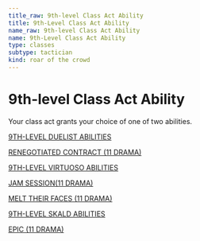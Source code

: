 ```yaml
---
title_raw: 9th-level Class Act Ability
title: 9th-Level Class Act Ability
name_raw: 9th-level Class Act Ability
name: 9th-Level Class Act Ability
type: classes
subtype: tactician
kind: roar of the crowd
---
```


# 9th-level Class Act Ability

Your class act grants your choice of one of two abilities.

[9TH-LEVEL DUELIST ABILITIES](./9th-Level%20Duelist%20Abilities.md)

[RENEGOTIATED CONTRACT (11 DRAMA)](./Renegotiated%20Contract.md)

[9TH-LEVEL VIRTUOSO ABILITIES](./9th-Level%20Virtuoso%20Abilities.md)

[JAM SESSION(11 DRAMA)](<./Jam%20SESSION(11%20DRAMA).md>)

[MELT THEIR FACES (11 DRAMA)](./Melt%20Their%20Faces.md)

[9TH-LEVEL SKALD ABILITIES](./9th-Level%20Skald%20Abilities.md)

[EPIC (11 DRAMA)](./Epic.md)
